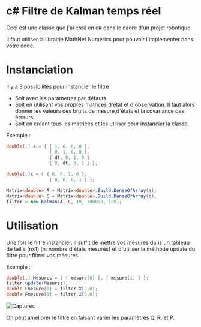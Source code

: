 # c# Filtre de Kalman temps réel

Ceci est une classe que j'ai creé en c# dans le cadre d'un projet robotique.  
  
Il faut utiliser la librairie MathNet Numerics pour pouvoir l'implémenter dans votre code.  
  
# Instanciation
Il y a 3 possibilités pour instancier le filtre  
* Soit avec les paramètres par défauts
* Soit en utilisant vos propres matrices d'état et d'observation. Il faut alors donner les valeurs des bruits de mésure,d'états et la covariance des érreurs.
* Soit en créant tous les matrices et les utiliser pour instancier la classe.
  
Exemple :  
```c#
double[,] a = { { 1, 0, 0, 0 },   
                { 0, 1, 0, 0 },   
                { dt, 0, 1, 0 },   
                { 0, dt, 0, 1 } };  
                  
double[,]c = { { 0, 0, 1, 0 },   
                { 0, 0, 0, 1 } };

Matrix<double> A = Matrix<double>.Build.DenseOfArray(a);  
Matrix<double> C = Matrix<double>.Build.DenseOfArray(c);  
filter = new Kalman(A, C, 10, 100000, 100); 
```
    
# Utilisation  
Une fois le filtre instancier, il suffit de mettre vos mésures dans un tableau de taille (nx1) (n: nombre d'états mesurés) et d'utiliser la méthode update du filtre pour filtrer vos mésures.  
  
Exemple :   
```c#
double[,] Mesures = { { mesure[0] }, { mesure[1] } };  
filter.update(Mesures);  
double Fmesure[0] = filter.X[2,0];  
double Fmesure[1] = filter.X[3,0];
```
![Capturec](https://user-images.githubusercontent.com/82148411/114012012-203eba00-9866-11eb-8bc1-dffaca6e8b66.JPG)

On peut améliorer le filtre en faisant varier les paramètres Q, R, et P.
